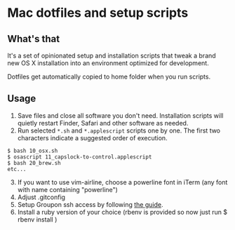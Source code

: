 # Mac dotfiles and setup scripts

## What's that
It's a set of opinionated setup and installation scripts that tweak a brand new OS X installation into an environment optimized for development.

Dotfiles get automatically copied to home folder when you run scripts.

## Usage
1. Save files and close all software you don't need. Installation scripts will quietly restart Finder, Safari and other software as needed.
2. Run selected `*.sh` and `*.applescript` scripts one by one. The first two characters indicate a suggested order of execution.
```
$ bash 10_osx.sh
$ osascript 11_capslock-to-control.applescript
$ bash 20_brew.sh
etc...
```
3. If you want to use vim-airline, choose a powerline font in iTerm (any font with name containing "powerline")
4. Adjust .gitconfig
5. Setup Groupon ssh access by following [the guide](https://access.groupondev.com/getting_started).
6. Install a ruby version of your choice (rbenv is provided so now just run $ rbenv install <version>)
